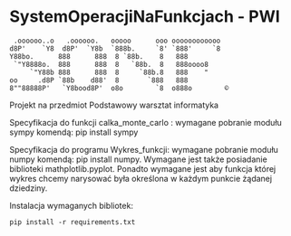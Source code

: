 # SystemOperacjiNaFunkcjach - PWI


```commandline
 .oooooo..o   .oooooo.   ooooo      ooo oooooooooooo 
d8P'    `Y8  d8P'  `Y8b  `888b.     `8' `888'     `8 
Y88bo.      888      888  8 `88b.    8   888         
 `"Y8888o.  888      888  8   `88b.  8   888oooo8    
     `"Y88b 888      888  8     `88b.8   888    "    
oo     .d8P `88b    d88'  8       `888   888         
8""88888P'   `Y8bood8P'  o8o        `8  o888o        ©
```
Projekt na przedmiot Podstawowy warsztat informatyka


Specyfikacja do funkcji calka_monte_carlo : wymagane pobranie modułu sympy komendą:
pip install sympy

Specyfikacja do programu Wykres_funkcji: wymagane pobranie modułu numpy komendą: pip install numpy. Wymagane jest także posiadanie biblioteki mathplotlib.pyplot. Ponadto wymagane jest aby funkcja 
której wykres chcemy narysować była określona w każdym punkcie żądanej dziedziny.

Instalacja wymaganych bibliotek:
```commandline
pip install -r requirements.txt
```

